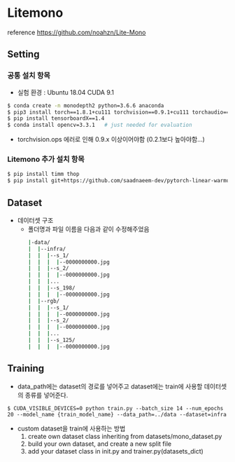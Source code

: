 # Litemono

reference
https://github.com/noahzn/Lite-Mono

## Setting
### 공통 설치 항목
- 실험 환경 : Ubuntu 18.04 CUDA 9.1
  
```bash
$ conda create -n monodepth2 python=3.6.6 anaconda
$ pip3 install torch==1.8.1+cu111 torchvision==0.9.1+cu111 torchaudio===0.8.1 -f https://download.pytorch.org/whl/torch_stable.html
$ pip install tensorboardX==1.4
$ conda install opencv=3.3.1   # just needed for evaluation
```

- torchvision.ops 에러로 인해 0.9.x 이상이어야함 (0.2.1보다 높아야함…)

### Litemono 추가 설치 항목

```bash
$ pip install timm thop
$ pip install git+https://github.com/saadnaeem-dev/pytorch-linear-warmup-cosine-annealing-warm-restarts-weight-decay
```

## Dataset
- 데이터셋 구조
  - 폴더명과 파일 이름을 다음과 같이 수정해주었음
    ```bash
    |-data/
    |  |--infra/
    |  |  |--s_1/
    |  |  |  |--0000000000.jpg
    |  |  |--s_2/
    |  |  |  |--0000000000.jpg
    |  |  |...
    |  |  |--s_198/
    |  |  |  |--0000000000.jpg
    |  |--rgb/
    |  |  |--s_1/
    |  |  |  |--0000000000.jpg
    |  |  |--s_2/
    |  |  |  |--0000000000.jpg
    |  |  |...
    |  |  |--s_125/
    |  |  |  |--0000000000.jpg

## Training
- data_path에는 dataset의 경로를 넣어주고 dataset에는 train에 사용할 데이터셋의 종류를 넣어준다.
```
$ CUDA_VISIBLE_DEVICES=0 python train.py --batch_size 14 --num_epochs 20 --model_name {train_model_name} --data_path=../data --dataset=infra
```

- custom dataset을 train에 사용하는 방법
  1. create own dataset class inheriting from datasets/mono_dataset.py
  2. build your own dataset, and create a new split file
  3. add your dataset class in init.py and trainer.py(datasets_dict)

